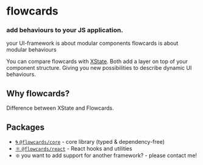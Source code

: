 # flowcards

### add behaviours to your JS application.

your UI-framework is about modular components
flowcards is about modular behaviours

You can compare flowcards with [XState](https://github.com/davidkpiano/xstate).
Both add a layer on top of your component structure.
Giving you new possibilities to describe dynamic UI behaviours.

## Why flowcards?

Difference between XState and Flowcards.

## Packages

- [🌀 `@flowcards/core`](https://github.com/ThomasDeutsch/flowcards/tree/master/packages/core) - core library (typed & dependency-free)
- [⚛️ `@flowcards/react`](https://github.com/ThomasDeutsch/flowcards/tree/master/packages/react) - React hooks and utilities
- ❇️ you want to add support for another framework? - please contact me!
